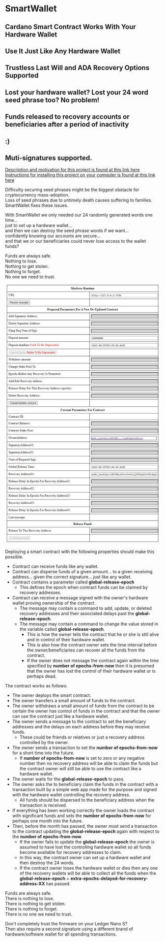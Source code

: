 # SmartWallet

## Cardano Smart Contract Works With Your Hardware Wallet
## Use It Just Like Any Hardware Wallet
## Trustless Last Will and ADA Recovery Options Supported
## Lost your hardware wallet? Lost your 24 word seed phrase too? No problem!
## Funds released to recovery accounts or beneficiaries after a period of inactivity
## :)
## Muti-signatures supported.  

[Description and motivation for this project is found at this link here](https://github.com/johnshearing/SmartWallet/blob/main/motivation.md)  
[Instructions for installing this project on your computer is found at this link here](https://github.com/johnshearing/SmartWallet/blob/main/starter_kit/get_started.md)   

Difficulty securing seed phrases might be the biggest obstacle for cryptocurrency mass-adoption.  
Loss of seed phrases due to untimely death causes suffering to families.  
SmartWallet fixes these issues.  

With SmartWallet we only needed our 24 randomly generated words one time...  
just to set up a hardware wallet...  
and then we can destroy the seed phrase words if we want...  
confidently knowing our accounts are secure...  
and that we or our beneficiaries could never lose access to the wallet funds?  

Funds are always safe.  
Nothing to lose.  
Nothing to get stolen.  
Nothing to forget.  
No one we need to trust.  


<img src="/images/smart_wallet.jpg">  


Deploying a smart contract with the following properties should make this possible.
* Contract can receive funds like any wallet.
* Contract can disperse funds of a given amount... to a given receiving address... given the correct signature... just like any wallet.
* Contract contains a parameter called **global-release-epoch**
  * This defines the epoch when contract funds can be claimed by recovery addresses.
* Contract can receive a message signed with the owner's hardware wallet proving ownership of the contract.  
  * The message may contain a command to add, update, or deleted recovery addresses and their associated delays past the **global-release-epoch**.
  * The message may contain a command to change the value stored in the variable called **global-release-epoch**.
    * This is how the owner tells the contract that he or she is still alive and in control of their hardware wallet.
    * This is also how the contract owner sets the time interval before the owner/beneficiaries can recover all the funds from the contract. 
    * If the owner does not message the contract again within the time specified by **number of epochs-from-now** then it is presumed that the owner has lost the control of their hardware wallet or is perhaps dead. 

The contract works as follows:  
* The owner deploys the smart contract.
* The owner transfers a small amount of funds to the contract. 
* The owner withdraws a small amount of funds from the contract to be certain the owner has control of funds in the contract and that the owner can use the contract just like a hardware wallet.
* The owner sends a message to the contract to set the beneficiary addresses and the delays on each address before they may receive funds. 
  * These could be friends or relatives or just a recovery address controlled by the owner.
* The owner sends a transaction to set the **number of epochs-from-now** for a short time into the future.
  * If **number of epochs-from-now** is set to zero or any negative number then no recovery address will be able to claim the funds but the contract owner will still be able to use the contract like a hardware wallet.
* The owner waits for the **global-release-epoch** to pass.
* The owner asks the to beneficiary claim the funds in the contract with a transaction built by a simple web app made for the purpose and signed with the hardware wallet controlling the recovery address.  
  * All funds should be dispersed to the beneficiary address when the transaction is received.
* If everything has been working correctly the owner loads the contract with significant funds and sets the **number of epochs-from-now** for perhaps one month into the future.
* Then, before the month has passed, the owner must send a transaction to the contract updating the **global-release-epoch** again with respect to the **number of epochs-from-now**.
  * If the owner fails to update the **global-release-epoch** the owner is assumed to have lost the controlling hardware wallet so all funds become available for recovery addresses to claim.
  * In this way, the contract owner can set up a hardware wallet and then destroy the 24 words. 
  * If the contract owner loses the hardware wallet or dies then any one of the recovery wallets will be able to collect all the funds when the **global-release-epoch** + **extra-epochs-delayed-for-recovery-address-XX** has passed.

Funds are always safe.  
There is nothing to lose.  
There is nothing to get stolen.  
There is nothing to forget.  
There is no one we need to trust.  



Don't completely trust the firmware on your Ledger Nano S?  
Then also require a second signature using a different brand of hardware/software wallet for all spending transactions.
